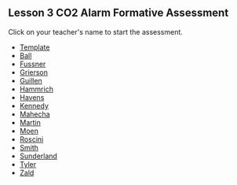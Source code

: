 ## Lesson 3 CO2 Alarm Formative Assessment

Click on your teacher's name to start the assessment.

* [Template](https://docs.google.com/forms/d/e/1FAIpQLSdK4FYpCXttPahpcuzHOdfH_JRGBt9ZeHT6eDdh_v72OuIejQ/viewform)
* [Ball](https://docs.google.com/forms/d/e/1FAIpQLSeeiKRpFWUG84rwQhmrxdRcWA6vJLLcR3mEp6EY-BihsP1gpg/viewform?usp=sf_link)
* [Fussner](https://docs.google.com/forms/d/e/1FAIpQLSfcsiE3YfOJfIb5l4P2Hi8FZauj8T5uW28rKPzM-TyuG75i6g/viewform?usp=sf_link )
* [Grierson](https://docs.google.com/forms/d/e/1FAIpQLSfb_RsnfXXrmTuINQenYXwPKalMvJtrHltWW816YtDNU7Pp1A/viewform?usp=sf_link)
* [Guillen](https://docs.google.com/forms/d/e/1FAIpQLScTITFIr9NhxlsuUX6I04daFUf5eSRwwV9ahs650KzCWEdVlg/viewform?usp=sf_link)
* [Hammrich](https://docs.google.com/forms/d/e/1FAIpQLScVQrkamecK7Rvi1zdlLyCFiy21Tm65cA5Mnyb1w-dNfTaFuw/viewform?usp=sf_link)
* [Havens](https://docs.google.com/forms/d/e/1FAIpQLSd0XipqT7OMeDrWjamywzjqMAuao1mmHQ6RqipohTTrB0a1JQ/viewform?usp=sf_link)
* [Kennedy](https://docs.google.com/forms/d/e/1FAIpQLSfh37vrwMzcc_n00A3kTaGb1OCOaBJBirC3JFfkJoh1v8MDDQ/viewform?usp=sf_link)
* [Mahecha](https://docs.google.com/forms/d/e/1FAIpQLSd6EifCXYvW6rCnEqJehJjSAicsmM2YXAOdVP_xynUygbZ6SQ/viewform?usp=sf_link)
* [Martin](https://docs.google.com/forms/d/e/1FAIpQLSftqBgwSTqv67ICRXsG61bZnTLjWujGz0nkZjjsqwf78GIkgg/viewform?usp=sf_link)
* [Moen]()
* [Roscini]()
* [Smith](https://docs.google.com/forms/d/e/1FAIpQLSdWJnh0xQxXBFtmqp8hr2dJ2LomM8Pg2QrLbAXtlrVtQqykVQ/viewform?usp=sf_link)
* [Sunderland](https://docs.google.com/forms/d/e/1FAIpQLSftQbNELtNxOAYyIQTul24KYnNrnHKZKJInGUpLCTM_0LEAcQ/viewform?usp=sf_link)
* [Tyler](https://docs.google.com/forms/d/e/1FAIpQLScTxuFIFK7nPLwM8won6IEItjfFTwJDa9tuyaAAee0dgCC_8g/viewform?usp=sf_link)
* [Zald]()


